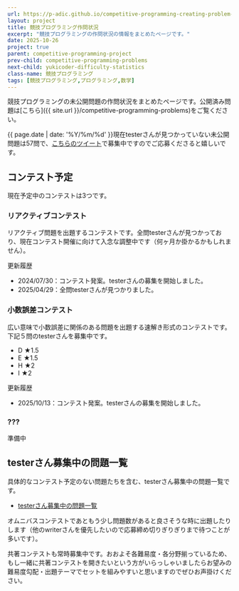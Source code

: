 ```yaml
---
url: https://p-adic.github.io/competitive-programming-creating-problem-status
layout: project
title: 競技プログラミング作問状況
excerpt: "競技プログラミングの作問状況の情報をまとめたページです。"
date: 2025-10-26
project: true
parent: competitive-programming-project
prev-child: competitive-programming-problems
next-child: yukicoder-difficulty-statistics
class-name: 競技プログラミング
tags: [競技プログラミング,プログラミング,数学]
---
```


競技プログラミングの未公開問題の作問状況をまとめたページです。公開済み問題は[こちら]({{ site.url }}/competitive-programming-problems)をご覧ください。

{{ page.date | date: '%Y/%m/%d' }}現在testerさんが見つかっていない未公開問題は57問で、[こちらのツイート](https://x.com/non_archimedean/status/1974634511330852896)で募集中ですのでご応募くださると嬉しいです。

## コンテスト予定

現在予定中のコンテストは3つです。

### リアクティブコンテスト

リアクティブ問題を出題するコンテストです。全問testerさんが見つかっており、現在コンテスト開催に向けて入念な調整中です（何ヶ月か掛かるかもしれません）。

更新履歴
* 2024/07/30：コンテスト発案。testerさんの募集を開始しました。
* 2025/04/29：全問testerさんが見つかりました。

### 小数誤差コンテスト

広い意味で小数誤差に関係のある問題を出題する速解き形式のコンテストです。下記５問のtesterさんを募集中です。

- D ★1.5
- E ★1.5
- H ★2
- I ★2

更新履歴
* 2025/10/13：コンテスト発案。testerさんの募集を開始しました。

### ???

準備中


## testerさん募集中の問題一覧

具体的なコンテスト予定のない問題たちを含む、testerさん募集中の問題一覧です。

- [testerさん募集中の問題一覧](https://yukicoder.me/users/5376/tester_problems)

オムニバスコンテストであともう少し問題数があると良さそうな時に出題したりします（他のwriterさんを優先したいので応募締め切りぎりぎりまで待つことが多いです）。

共著コンテストも常時募集中です。おおよそ各難易度・各分野揃っているため、もし一緒に共著コンテストを開きたいという方がいらっしゃいましたらお望みの難易度勾配・出題テーマでセットを組みやすいと思いますのでぜひお声掛けください。

